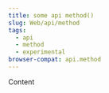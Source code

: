 ```yaml
---
title: some api method()
slug: Web/api/method
tags:
  - api
  - method
  - experimental
browser-compat: api.method
---
```


Content